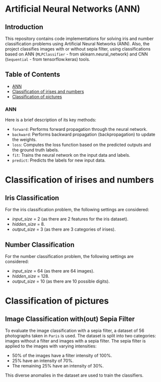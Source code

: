 # Artificial Neural Networks (ANN)

## Introduction

This repository contains code implementations for solving iris and number classification problems using Artificial Neural Networks (ANN). Also, the project classifies images with or without sepia filter, using classifications based on ANN (`MLPClassifier` - from sklearn.neural_network) and CNN (`Sequential` - from tensorflow.keras) tools.

## Table of Contents

- [ANN](https://github.com/MartinFabianIonut/University/blob/main/Year%202/Semester%204/Artificial%20Intelligence/Laboratory%209/ANN/ANNClass.py)
- [Classification of irises and numbers](https://github.com/MartinFabianIonut/University/blob/main/Year%202/Semester%204/Artificial%20Intelligence/Laboratory%209/ANN/main.py)
- [Classification of pictures](https://github.com/MartinFabianIonut/University/blob/main/Year%202/Semester%204/Artificial%20Intelligence/Laboratory%209/ANN/main_photos.py)

### ANN

Here is a brief description of its key methods:

- `forward`: Performs forward propagation through the neural network.
- `backward`: Performs backward propagation (backpropagation) to update the weights.
- `loss`: Computes the loss function based on the predicted outputs and the ground truth labels.
- `fit`: Trains the neural network on the input data and labels.
- `predict`: Predicts the labels for new input data.

# Classification of irises and numbers

## Iris Classification

For the iris classification problem, the following settings are considered:

- _input_size_ = 2 (as there are 2 features for the iris dataset).
- _hidden_size_ = 8.
- _output_size_ = 3 (as there are 3 categories of irises).

## Number Classification

For the number classification problem, the following settings are considered:

- _input_size_ = 64 (as there are 64 images).
- _hidden_size_ = 128.
- _output_size_ = 10 (as there are 10 possible digits).

# Classification of pictures

## Image Classification with(out) Sepia Filter

To evaluate the image classification with a sepia filter, a dataset of 56 photographs taken in `Paris` is used. The dataset is split into two categories: images without a filter and images with a sepia filter. The sepia filter is applied to the images with varying intensities:

- 50% of the images have a filter intensity of 100%.
- 25% have an intensity of 70%.
- The remaining 25% have an intensity of 30%.

This diverse anomalies in the dataset are used to train the classifiers.
